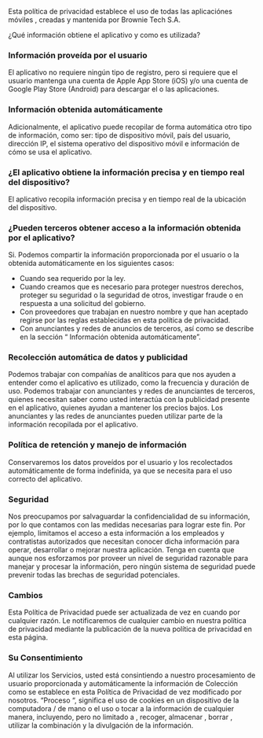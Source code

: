Esta política de privacidad establece el uso de todas las aplicaciónes móviles , creadas y mantenida por Brownie Tech S.A.

¿Qué información obtiene el aplicativo y como es utilizada?

### Información proveída por el usuario

El aplicativo no requiere ningún tipo de registro, pero si requiere que el usuario mantenga una cuenta de Apple App Store (iOS) y/o una cuenta de Google Play Store (Android) para descargar el o las aplicaciones.

### Información obtenida automáticamente

Adicionalmente, el aplicativo puede recopilar de forma automática otro tipo de información, como ser: tipo de dispositivo móvil, país del usuario, dirección IP, el sistema operativo del dispositivo móvil e información de cómo se usa el aplicativo.

### ¿El aplicativo obtiene la información precisa y en tiempo real del dispositivo?

El aplicativo  recopila información precisa y en tiempo real de la ubicación del dispositivo.

### ¿Pueden terceros obtener acceso a la información obtenida por el aplicativo?

Si.  Podemos compartir la información proporcionada por el usuario o la obtenida automáticamente en los siguientes casos:

- Cuando sea requerido por la ley.
- Cuando creamos que es necesario para proteger nuestros derechos, proteger su seguridad o la seguridad de otros, investigar fraude o en respuesta a una solicitud del gobierno.
- Con proveedores que trabajan en nuestro nombre y que han aceptado regirse por las reglas establecidas en esta política de privacidad.
- Con anunciantes y redes de anuncios de terceros, así como se describe en la sección “ Información obtenida automáticamente”.
 
### Recolección automática de datos y publicidad

Podemos trabajar con compañías de analíticos para que nos ayuden a entender como el aplicativo es utilizado, como la frecuencia y duración de uso.
Podemos trabajar con anunciantes y redes de anunciantes de terceros, quienes necesitan saber como usted interactúa con la publicidad presente en el aplicativo, quienes ayudan a mantener los precios bajos.  Los anunciantes y las redes de anunciantes pueden utilizar parte de la información recopilada por el aplicativo.

 ### Política de retención y manejo de información

Conservaremos los datos proveídos por el usuario y los recolectados automáticamente de forma indefinida, ya que se necesita para el uso correcto del aplicativo.

### Seguridad

Nos preocupamos por  salvaguardar la confidencialidad de su información, por lo que contamos con las medidas necesarias para lograr este fin.  Por ejemplo, limitamos el acceso a esta información a los empleados y contratistas autorizados que necesitan conocer dicha información para operar, desarrollar o mejorar nuestra aplicación. Tenga en cuenta que aunque nos esforzamos por proveer un nivel de seguridad razonable para manejar y procesar la información, pero ningún sistema de seguridad puede prevenir todas las brechas de seguridad potenciales.

### Cambios

Esta Política de Privacidad puede ser actualizada de vez en cuando por cualquier razón. Le notificaremos de cualquier cambio en nuestra política de privacidad mediante la publicación de la nueva política de privacidad en esta página.

### Su Consentimiento

Al utilizar los Servicios, usted está consintiendo a nuestro procesamiento de usuario proporcionada y automáticamente la información de Colección como se establece en esta Política de Privacidad de vez modificado por nosotros. “Proceso “, significa el uso de cookies en un dispositivo de la computadora / de mano o el uso o tocar a la información de cualquier manera, incluyendo, pero no limitado a , recoger, almacenar , borrar , utilizar la combinación y la divulgación de la información.
